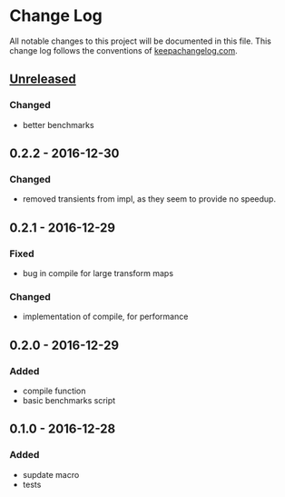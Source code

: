 # Change Log
All notable changes to this project will be documented in this file. This change log follows the conventions of [keepachangelog.com](http://keepachangelog.com/).

## [Unreleased]
### Changed
- better benchmarks

## 0.2.2 - 2016-12-30
### Changed
- removed transients from impl, as they seem to provide no speedup.

## 0.2.1 - 2016-12-29
### Fixed
- bug in compile for large transform maps

### Changed
- implementation of compile, for performance

## 0.2.0 - 2016-12-29
### Added
- compile function
- basic benchmarks script

## 0.1.0 - 2016-12-28
### Added
- supdate macro
- tests

[Unreleased]: https://github.com/vvvvalvalval/supdate/compare/v0.2.2...HEAD
[0.2.2]: https://github.com/vvvvalvalval/supdate/compare/v0.2.1...v0.2.2
[0.2.1]: https://github.com/vvvvalvalval/supdate/compare/v0.2.0...v0.2.1
[0.2.0]: https://github.com/vvvvalvalval/supdate/compare/v0.1.0...v0.2.0
